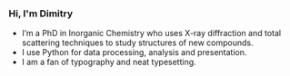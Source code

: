 ### Hi, I'm Dimitry

- I’m a PhD in Inorganic Chemistry who uses X-ray diffraction and total scattering techniques to study structures of new compounds.
- I use Python for data processing, analysis and presentation.
- I am a fan of typography and neat typesetting.
